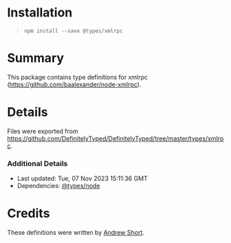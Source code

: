 # Installation
> `npm install --save @types/xmlrpc`

# Summary
This package contains type definitions for xmlrpc (https://github.com/baalexander/node-xmlrpc).

# Details
Files were exported from https://github.com/DefinitelyTyped/DefinitelyTyped/tree/master/types/xmlrpc.

### Additional Details
 * Last updated: Tue, 07 Nov 2023 15:11:36 GMT
 * Dependencies: [@types/node](https://npmjs.com/package/@types/node)

# Credits
These definitions were written by [Andrew Short](http://ajshort.me).
